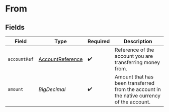 # From


## Fields

| Field                                                                                    | Type                                                                                     | Required                                                                                 | Description                                                                              |
| ---------------------------------------------------------------------------------------- | ---------------------------------------------------------------------------------------- | ---------------------------------------------------------------------------------------- | ---------------------------------------------------------------------------------------- |
| `accountRef`                                                                             | [AccountReference](../../models/components/AccountReference.md)                          | :heavy_check_mark:                                                                       | Reference of the account you are transferring money from.                                |
| `amount`                                                                                 | *BigDecimal*                                                                             | :heavy_check_mark:                                                                       | Amount that has been transferred from the account in the native currency of the account. |